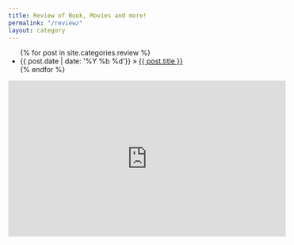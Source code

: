 ```yaml
---
title: Review of Book, Movies and more!
permalink: "/review/"
layout: category
---
```


<ul class="post-list">
{% for post in site.categories.review %}
<li>
      <span class="post-meta">{{ post.date | date: '%Y %b %d'}}</span> &raquo; <a href="{{ post.url | prepend: site.baseurl }}">{{ post.title }}</a>
    </li>
  {% endfor %}

  </ul>

<div class="abc">
	<iframe width="560" height="315" src="https://www.youtube.com/embed/S5L68Ot4ZgA?rel=0&amp;controls=0" frameborder="0" allowfullscreen></iframe>
</div>